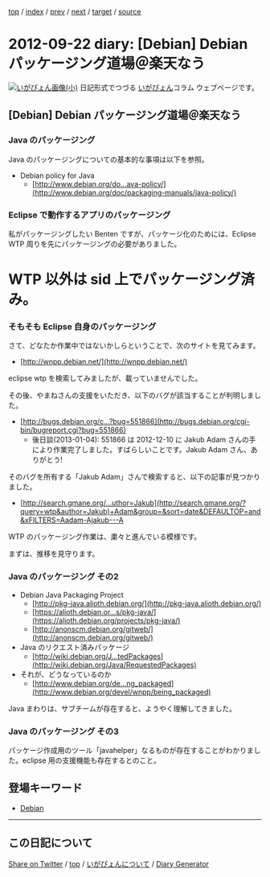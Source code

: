 [top](../index.html) 
 / [index](index.html) 
 / [prev](ig120921.html) 
 / [next](ig120925.html) 
 / [target](https://igapyon.github.io/diary/2012/ig120922.html) 
 / [source](https://github.com/igapyon/diary/blob/gh-pages/2012/ig120922.src.md) 

2012-09-22 diary: [Debian] Debian パッケージング道場＠楽天なう
=====================================================================================================
[![いがぴょん画像(小)](https://igapyon.github.io/diary/images/iga200306s.jpg "いがぴょん")](https://igapyon.github.io/diary/memo/memoigapyon.html) 日記形式でつづる [いがぴょん](https://igapyon.github.io/diary/memo/memoigapyon.html)コラム ウェブページです。

## [Debian] Debian パッケージング道場＠楽天なう


### Java のパッケージング

Java のパッケージングについての基本的な事項は以下を参照。

* Debian policy for Java
  * [http://www.debian.org/do...ava-policy/](http://www.debian.org/doc/packaging-manuals/java-policy/)



### Eclipse で動作するアプリのパッケージング

私がパッケージングしたい Benten ですが、パッケージ化のためには、Eclipse WTP 周りを先にパッケージングの必要がありました。
# WTP 以外は sid 上でパッケージング済み。


### そもそも Eclipse 自身のパッケージング

さて、どなたか作業中ではないかしらということで、次のサイトを見てみます。

* [http://wnpp.debian.net/](http://wnpp.debian.net/)

eclipse wtp を検索してみましたが、載っていませんでした。

その後、やまねさんの支援をいただき、以下のバグが該当することが判明しました。

* [http://bugs.debian.org/c...?bug=551866](http://bugs.debian.org/cgi-bin/bugreport.cgi?bug=551866)
  * 後日談(2013-01-04): 551866 は 2012-12-10 に Jakub Adam さんの手により作業完了しました。すばらしいことです。Jakub Adam さん、ありがとう!


そのバグを所有する「Jakub Adam」さんで検索すると、以下の記事が見つかりました。

* [http://search.gmane.org/...uthor=Jakub](http://search.gmane.org/?query=wtp&author=Jakub)+Adam&group=&sort=date&DEFAULTOP=and&xFILTERS=Aadam-Ajakub---A

WTP のパッケージング作業は、粛々と進んでいる模様です。

まずは、推移を見守ります。


### Java のパッケージング その2


* Debian Java Packaging Project
  * [http://pkg-java.alioth.debian.org/](http://pkg-java.alioth.debian.org/)
  * [https://alioth.debian.or...s/pkg-java/](https://alioth.debian.org/projects/pkg-java/)
  * [http://anonscm.debian.org/gitweb/](http://anonscm.debian.org/gitweb/)
* Java のリクエスト済みパッケージ
  * [http://wiki.debian.org/J...tedPackages](http://wiki.debian.org/Java/RequestedPackages)
* それが、どうなっているのか
  * [http://www.debian.org/de...ng_packaged](http://www.debian.org/devel/wnpp/being_packaged)

Java まわりは、サブチームが存在すると、ようやく理解してきました。


### Java のパッケージング その3

パッケージ作成用のツール「javahelper」なるものが存在することがわかりました。eclipse 用の支援機能も存在するとのこと。

## 登場キーワード

* [Debian](../keyword/debian.html)

----------------------------------------------------------------------------------------------------

## この日記について

[Share on Twitter](https://twitter.com/intent/tweet?hashtags=igapyon%2Cdiary%2C%E3%81%84%E3%81%8C%E3%81%B4%E3%82%87%E3%82%93%2CDebian&text=%5BDebian%5D+Debian+%E3%83%91%E3%83%83%E3%82%B1%E3%83%BC%E3%82%B8%E3%83%B3%E3%82%B0%E9%81%93%E5%A0%B4%EF%BC%A0%E6%A5%BD%E5%A4%A9%E3%81%AA%E3%81%86&url=https%3A%2F%2Figapyon.github.io%2Fdiary%2F2012%2Fig120922.html) / [top](../index.html) / [いがぴょんについて](https://igapyon.github.io/diary/memo/memoigapyon.html) / [Diary Generator](https://github.com/igapyon/igapyonv3)
